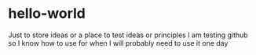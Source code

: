 # hello-world
Just to store ideas or a place to test ideas or principles
I am testing github so I know how to use for when I will probably need to use it one day
